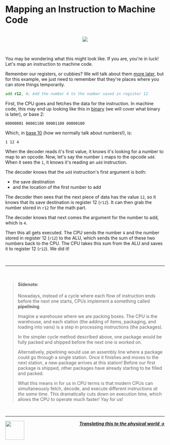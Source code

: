 # Mapping an Instruction to Machine Code

<p align="center">
  <br />
  <img src="https://cloud-ksjv20zq7-hack-club-bot.vercel.app/0communicate.png">
  <br />
</p>

<br />

You may be wondering what this might look like. If you are, you're in luck! Let's map an instruction to machine code.

Remember our registers, or cubbies? We will talk about them [more later](/guide/writing-code/registers.md), but for this example, we just need to remember that they're places where you can store things temporarily.

```asm
add r12, 4; Add the number 4 to the number saved in register 12
```

First, the CPU goes and fetches the data for the instruction. In machine code, this may end up looking like this in [binary](#binary) (we will cover what binary is later), or base 2:

```
00000001 00001100 00001100 00000100
```

Which, in [base 10](#number-systems) (how we normally talk about numbers!), is:

```
1 12 4
```

When the decoder reads it's first value, it knows it's looking for a number to map to an opcode. Now, let's say the number `1` maps to the opcode `add`. When it sees the `1`, it knows it's reading an `add` instruction.

The decoder knows that the `add` instruction's first argument is both:

- the save destination
- and the location of the first number to add

The decoder then sees that the next piece of data has the value `12`, so it knows that its save destination is register 12 (`r12`). It can then grab the number stored in `r12` for the math part.

The decoder knows that next comes the argument for the number to add, which is `4`.

Then this all gets executed. The CPU sends the number `4` and the number stored in register 12 (`r12`) to the ALU, which sends the sum of these two numbers back to the CPU. The CPU takes this sum from the ALU and saves it to register 12 (`r12`). We did it!

<br />

---

<br />

> #### Sidenote:
>
> Nowadays, instead of a cycle where each flow of instruction ends before the next one starts, CPUs implement a something called **pipelining**.
>
> Imagine a warehouse where we are packing boxes. The CPU is the warehouse, and each station (the adding of items, packaging, and loading into vans) is a step in processing instructions (the packages).
>
> In the simpler cycle method described above, one package would be fully packed and shipped before the next one is worked on.
>
> Alternatively, pipelining would use an assembly line where a package could go through a single station. Once it finishes and moves to the next station, a new package arrives at this station! Before our first package is shipped, other packages have already starting to be filled and packed.
>
> What this means in for us in CPU terms is that modern CPUs can simultaneously fetch, decode, and execute different instructions _at the same time_. This dramatically cuts down on execution time, which allows the CPU to operate much faster! Yay for us!

<br />

---

<a href="/guide/cpu/instruction-cycle.md">
  <picture>
    <source media="(prefers-color-scheme: dark)" srcset="https://cloud-5aq8uo1rv-hack-club-bot.vercel.app/0backd.png">
    <img align="left" width="60" src="https://cloud-5v3nvbscw-hack-club-bot.vercel.app/0backl.png" />
  </picture>
</a>

<p align="right">
  <em>
    <b>
      <a href="/guide/cpu/physical-world.md">
        Translating this to the physical world →
      </a>
    </b>
  </em>
</p>
